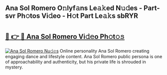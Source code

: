 ## Ana Sol Romero O𝚗lyf𝚊ns Le𝚊𝚔ed N𝚞𝚍es - Part-svr Ph𝚘tos Vi𝚍eo - H𝚘t Part Le𝚊𝚔s sbRYR

# <h2><a href="http://hf650cu.feru.top/?c=Ana+Sol+Romero">🔗 👉 🔴 Ana Sol Romero Vi𝚍𝚎o Ph𝚘t𝚘𝚜</a></h2>

[![Ana Sol Romero Nu𝚍𝚎s](https://i.imgur.com/0TWrTi3.gif)](http://hf650cu.feru.top/?c=Ana+Sol+Romero)
Online personality Ana Sol Romero creating engaging dance and lifestyle content. Ana Sol Romero public persona is one of approachability and authenticity, but his private life is shrouded in mystery. 
